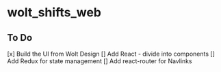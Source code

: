 # wolt_shifts_web

## To Do
[x] Build the UI from Wolt Design
[] Add React - divide into components
[] Add Redux for state management
[] Add react-router for Navlinks